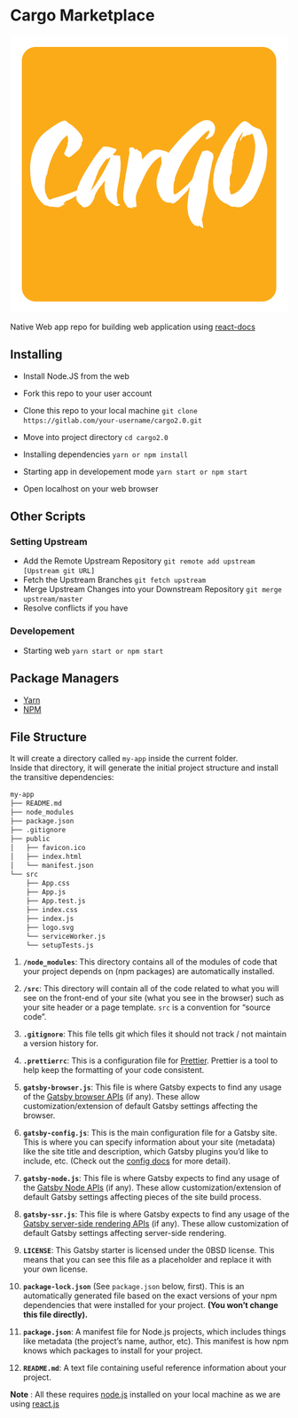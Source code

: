 # Cargo Marketplace

![CarGo_Temp_Logo](./public/--favicon.png)

Native Web app repo for building web application using [react-docs](https://reactjs.org/docs/getting-started.html)

## Installing

- Install Node.JS from the web
- Fork this repo to your user account 
- Clone this repo to your local machine 
`git clone https://gitlab.com/your-username/cargo2.0.git`
- Move into project directory 
`cd cargo2.0`
- Installing dependencies 
`yarn or npm install`


- Starting app in developement mode
`yarn start or npm start`
- Open localhost on your web browser



## Other Scripts

 ### Setting Upstream
 - Add the Remote Upstream Repository `git remote add upstream [Upstream git URL]`
 - Fetch the Upstream Branches `git fetch upstream`
 - Merge Upstream Changes into your Downstream Repository `git merge upstream/master`
 - Resolve conflicts if you have

 ### Developement
 - Starting  web  `yarn start or npm start`


 ## Package Managers

 - [Yarn](https://yarnpkg.com/en/docs/install)
 - [NPM](https://www.npmjs.com/)

 ## File Structure
It will create a directory called `my-app` inside the current folder.<br>
Inside that directory, it will generate the initial project structure and install the transitive dependencies:

```
my-app
├── README.md
├── node_modules
├── package.json
├── .gitignore
├── public
│   ├── favicon.ico
│   ├── index.html
│   └── manifest.json
└── src
    ├── App.css
    ├── App.js
    ├── App.test.js
    ├── index.css
    ├── index.js
    ├── logo.svg
    └── serviceWorker.js
    └── setupTests.js
```

1.  **`/node_modules`**: This directory contains all of the modules of code that your project depends on (npm packages) are automatically installed.

2.  **`/src`**: This directory will contain all of the code related to what you will see on the front-end of your site (what you see in the browser) such as your site header or a page template. `src` is a convention for “source code”.

3.  **`.gitignore`**: This file tells git which files it should not track / not maintain a version history for.

4.  **`.prettierrc`**: This is a configuration file for [Prettier](https://prettier.io/). Prettier is a tool to help keep the formatting of your code consistent.

5.  **`gatsby-browser.js`**: This file is where Gatsby expects to find any usage of the [Gatsby browser APIs](https://www.gatsbyjs.org/docs/browser-apis/) (if any). These allow customization/extension of default Gatsby settings affecting the browser.

6.  **`gatsby-config.js`**: This is the main configuration file for a Gatsby site. This is where you can specify information about your site (metadata) like the site title and description, which Gatsby plugins you’d like to include, etc. (Check out the [config docs](https://www.gatsbyjs.org/docs/gatsby-config/) for more detail).

7.  **`gatsby-node.js`**: This file is where Gatsby expects to find any usage of the [Gatsby Node APIs](https://www.gatsbyjs.org/docs/node-apis/) (if any). These allow customization/extension of default Gatsby settings affecting pieces of the site build process.

8.  **`gatsby-ssr.js`**: This file is where Gatsby expects to find any usage of the [Gatsby server-side rendering APIs](https://www.gatsbyjs.org/docs/ssr-apis/) (if any). These allow customization of default Gatsby settings affecting server-side rendering.

9.  **`LICENSE`**: This Gatsby starter is licensed under the 0BSD license. This means that you can see this file as a placeholder and replace it with your own license.

10. **`package-lock.json`** (See `package.json` below, first). This is an automatically generated file based on the exact versions of your npm dependencies that were installed for your project. **(You won’t change this file directly).**

11. **`package.json`**: A manifest file for Node.js projects, which includes things like metadata (the project’s name, author, etc). This manifest is how npm knows which packages to install for your project.

12. **`README.md`**: A text file containing useful reference information about your project.


__Note__ : All these requires [node.js](https://nodejs.org/en/) installed on your local machine as we are using [react.js](https://github.com/facebook/react)

